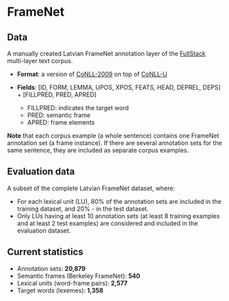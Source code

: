 # FrameNet

## Data

A manually created Latvian FrameNet annotation layer of the [FullStack](https://github.com/LUMII-AILab/FullStack) multi-layer text corpus.

* __Format__: a version of [CoNLL-2009](http://ufal.mff.cuni.cz/conll2009-st/task-description.html) on top of [CoNLL-U](http://universaldependencies.org/format.html)

* __Fields__: [ID, FORM, LEMMA, UPOS, XPOS, FEATS, HEAD, DEPREL, DEPS] + [FILLPRED, PRED, APRED]
  - FILLPRED: indicates the target word
  - PRED: semantic frame
  - APRED: frame elements

__Note__ that each corpus example (a whole sentence) contains one FrameNet annotation set (a frame instance). If there are several annotation sets for the same sentence, they are included as separate corpus examples.

## Evaluation data

A subset of the complete Latvian FrameNet dataset, where:
* For each lexical unit (LU), 80% of the annotation sets are included in the training dataset, and 20% - in the test dataset.
* Only LUs having at least 10 annotation sets (at least 8 training examples and at least 2 test examples) are considered and included in the evaluation dataset.

## Current statistics

* Annotation sets: __20,879__
* Semantic frames (Berkeley FrameNet): __540__
* Lexical units (word-frame pairs): __2,577__
* Target words (lexemes): __1,358__
